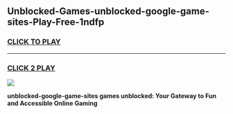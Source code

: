 
## Unblocked-Games-unblocked-google-game-sites-Play-Free-1ndfp
<h3>
<a href="https://premium76.site?title=unblocked-google-game-sites&ref=19M">CLICK TO PLAY</a></h3>
<hr>

<h3>
<a href="https://premium76.site?title=unblocked-google-game-sites&ref=19M">CLICK 2 PLAY</a>
  
</h3>

<a href="https://premium76.site?title=unblocked-google-game-sites&ref=19M"><img src="https://clearcache.store/games.png"></a>


**unblocked-google-game-sites games unblocked: Your Gateway to Fun and Accessible Online Gaming**
